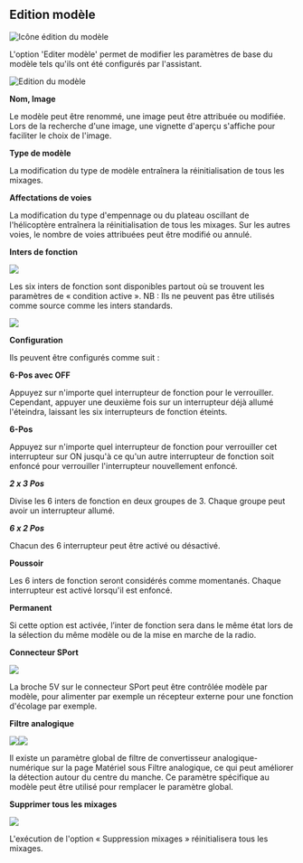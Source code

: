 ## Edition modèle

![Icône édition du modèle](../assets/model-icon-edit.png)

L'option 'Editer modèle' permet de modifier les paramètres de base du modèle tels qu'ils ont été configurés par l'assistant.

![Edition du modèle](../assets/model-edit.png)

**Nom, Image**

Le modèle peut être renommé, une image peut être attribuée ou modifiée. Lors de la recherche d'une image, une vignette d'aperçu s'affiche pour faciliter le choix de l'image.

**Type de modèle**

La modification du type de modèle entraînera la réinitialisation de tous les mixages.

**Affectations de voies**

La modification du type d'empennage ou du plateau oscillant de l'hélicoptère entraînera la réinitialisation de tous les mixages. Sur les autres voies, le nombre de voies attribuées peut être modifié ou annulé.

**Inters de fonction**

![](<../.gitbook/assets/2 (4).jpeg>)

Les six inters de fonction sont disponibles partout où se trouvent les paramètres de « condition active ». 
NB : Ils ne peuvent pas être utilisés comme source comme les inters standards.

![](<../.gitbook/assets/3 (4).jpeg>)

**Configuration**

Ils peuvent être configurés comme suit :

**6-Pos avec OFF**

Appuyez sur n'importe quel interrupteur de fonction pour le verrouiller. Cependant, appuyer une deuxième fois sur un interrupteur déjà allumé l'éteindra, laissant les six interrupteurs de fonction éteints.

**6-Pos**

Appuyez sur n'importe quel interrupteur de fonction pour verrouiller cet interrupteur sur ON jusqu'à ce qu'un autre interrupteur de fonction soit enfoncé pour verrouiller l'interrupteur nouvellement enfoncé.

_**2 x 3 Pos**_

Divise les 6 inters de fonction en deux groupes de 3. Chaque groupe peut avoir un interrupteur allumé.

_**6 x 2 Pos**_

Chacun des 6 interrupteur peut être activé ou désactivé.

**Poussoir**

Les 6 inters de fonction seront considérés comme momentanés. Chaque interrupteur est activé lorsqu'il est enfoncé.

**Permanent**

Si cette option est activée, l’inter de fonction sera dans le même état lors de la sélection du même modèle ou de la mise en marche de la radio.

**Connecteur SPort**

![](<../.gitbook/assets/4 (3).jpeg>)

La broche 5V sur le connecteur SPort peut être contrôlée modèle par modèle, pour alimenter par exemple un récepteur externe pour une fonction d'écolage par exemple.

**Filtre analogique**

![](<../.gitbook/assets/5 (3).jpeg>)![](<../.gitbook/assets/6 (3).jpeg>)

Il existe un paramètre global de filtre de convertisseur analogique-numérique sur la page Matériel sous Filtre analogique, ce qui peut améliorer la détection autour du centre du manche. Ce paramètre spécifique au modèle peut être utilisé pour remplacer le paramètre global.

**Supprimer tous les mixages**

![](<../.gitbook/assets/7 (3).png>)

L'exécution de l'option « Suppression mixages » réinitialisera tous les mixages.
